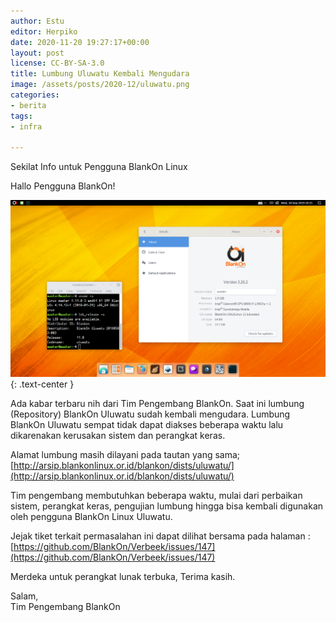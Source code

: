 ```yaml
---
author: Estu
editor: Herpiko
date: 2020-11-20 19:27:17+00:00
layout: post
license: CC-BY-SA-3.0
title: Lumbung Uluwatu Kembali Mengudara
image: /assets/posts/2020-12/uluwatu.png
categories:
- berita
tags:
- infra

---
```

Sekilat Info untuk Pengguna BlankOn Linux

Hallo Pengguna BlankOn!

![](/assets/posts/2020-12/uluwatu-desktop.png){: .text-center }

Ada kabar terbaru nih dari Tim Pengembang BlankOn. Saat ini lumbung (Repository) BlankOn Uluwatu sudah kembali mengudara. Lumbung BlankOn Uluwatu sempat tidak dapat diakses beberapa waktu lalu dikarenakan kerusakan sistem dan perangkat keras.

Alamat lumbung masih dilayani pada tautan yang sama; [http://arsip.blankonlinux.or.id/blankon/dists/uluwatu/](http://arsip.blankonlinux.or.id/blankon/dists/uluwatu/)

Tim pengembang membutuhkan beberapa waktu, mulai dari perbaikan sistem, perangkat keras, pengujian lumbung hingga bisa kembali digunakan oleh pengguna BlankOn Linux Uluwatu.

Jejak tiket terkait permasalahan ini dapat dilihat bersama pada halaman :
[https://github.com/BlankOn/Verbeek/issues/147](https://github.com/BlankOn/Verbeek/issues/147)

Merdeka untuk perangkat lunak terbuka, Terima kasih.

Salam,  
Tim Pengembang BlankOn
